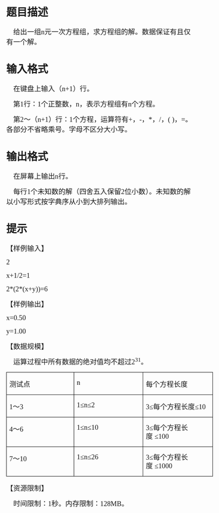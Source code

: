# 

 
 # 题目描述 
<p><span lang="EN-US" style="font-size: 14pt; font-family: 宋体;">&nbsp;&nbsp;&nbsp;&nbsp;</span><span style="font-size: 14pt; font-family: 宋体;">给出一组<span lang="EN-US">n</span>元一次方程组，求方程组的解。数据保证有且仅有一个解。</span></p>

<p class="MsoNormal"><span style="font-size:14.0pt;
mso-bidi-font-size:12.0pt;font-family:宋体;mso-bidi-font-family:宋体"><span lang="EN-US"><o:p></o:p></span></span></p> 

 
 # 输入格式 
<p class="MsoNormal"><span lang="EN-US" style="font-size:
14.0pt;font-family:宋体;mso-bidi-font-family:宋体">&nbsp;&nbsp;&nbsp;&nbsp;</span><span style="font-size:14.0pt;
font-family:宋体;mso-bidi-font-family:宋体">在键盘上输入（<span lang="EN-US">n+1</span>）行。<span lang="EN-US"><o:p></o:p></span></span></p>

<p class="MsoNormal"><span lang="EN-US" style="font-size:
14.0pt;font-family:宋体;mso-bidi-font-family:宋体">&nbsp;&nbsp;&nbsp;&nbsp;</span><span style="font-size:14.0pt;
font-family:宋体;mso-bidi-font-family:宋体">第<span lang="EN-US">1</span>行：<span lang="EN-US">1</span>个正整数，<span lang="EN-US">n</span>，表示方程组有<span lang="EN-US">n</span>个方程。</span></p>

<p class="MsoNormal"><span lang="EN-US" style="font-size:
14.0pt;font-family:宋体;mso-bidi-font-family:宋体">&nbsp;&nbsp;&nbsp;&nbsp;</span><span style="font-size:14.0pt;
font-family:宋体;mso-bidi-font-family:宋体">第<span lang="EN-US">2</span>～（<span lang="EN-US">n+1</span>）行：<span lang="EN-US">1</span>个方程，运算符有<span lang="EN-US">+</span>，<span lang="EN-US">-</span>，<span lang="EN-US">*</span>，<span lang="EN-US">/</span>，<span lang="EN-US">(&nbsp;)</span>，<span lang="EN-US">=</span>。各部分不省略乘号。字母不区分大小写。<span lang="EN-US"><o:p></o:p></span></span></p> 

 
 # 输出格式 
<p class="MsoNormal"><span lang="EN-US" style="font-size:
14.0pt;mso-bidi-font-size:12.0pt;font-family:宋体;mso-bidi-font-family:宋体">&nbsp;&nbsp;&nbsp;&nbsp;</span><span style="font-size:14.0pt;
mso-bidi-font-size:12.0pt;font-family:宋体;mso-bidi-font-family:宋体">在屏幕上输出<span lang="EN-US">n</span>行。</span></p>

<p class="MsoNormal"><span lang="EN-US" style="font-size:
14.0pt;font-family:宋体;mso-bidi-font-family:宋体">&nbsp;&nbsp;&nbsp;&nbsp;</span><span style="font-size:14.0pt;
font-family:宋体;mso-bidi-font-family:宋体">每行<span lang="EN-US">1</span>个未知数的解（四舍五入保留<span lang="EN-US">2</span>位小数）。未知数的解以小写形式按字典序从小到大排列输出。<span lang="EN-US"><o:p></o:p></span></span></p> 

 
 # 提示 
<p class="MsoNormal"><span style="font-size:14.0pt;
mso-bidi-font-size:12.0pt;font-family:宋体;mso-bidi-font-family:宋体">【样例输入】<span lang="EN-US"><o:p></o:p></span></span></p>

<p class="MsoNormal"><span lang="EN-US" style="font-size:
14.0pt;font-family:宋体;mso-bidi-font-family:宋体">2<o:p></o:p></span></p>

<p class="MsoNormal"><span lang="EN-US" style="font-size:
14.0pt;font-family:宋体;mso-bidi-font-family:宋体">x+1/2=1<o:p></o:p></span></p>

<p class="MsoNormal"><span lang="EN-US" style="font-size:
14.0pt;font-family:宋体;mso-bidi-font-family:宋体">2*(2*(x+y))=6<o:p></o:p></span></p>

<p class="MsoNormal"><span style="font-size:14.0pt;
mso-bidi-font-size:12.0pt;font-family:宋体;mso-bidi-font-family:宋体">【样例输出】<span lang="EN-US"><o:p></o:p></span></span></p>

<p class="MsoNormal"><span lang="EN-US" style="font-size:
14.0pt;font-family:宋体;mso-bidi-font-family:宋体">x=0.50<o:p></o:p></span></p>

<p class="MsoNormal"><span lang="EN-US" style="font-size:
14.0pt;font-family:宋体;mso-bidi-font-family:宋体">y=1.00<o:p></o:p></span></p>

<p class="MsoNormal"><span style="font-size:14.0pt;
mso-bidi-font-size:12.0pt;font-family:宋体;mso-bidi-font-family:宋体">【数据规模】<span lang="EN-US"><o:p></o:p></span></span></p>

<p class="MsoNormal"><span lang="EN-US" style="font-size:
14.0pt;font-family:宋体;mso-bidi-font-family:宋体">&nbsp;&nbsp;&nbsp;&nbsp;</span><span style="font-size:14.0pt;
font-family:宋体;mso-bidi-font-family:宋体">运算过程中所有数据的绝对值均不超过<span lang="EN-US">2<sup>31</sup></span>。<span lang="EN-US"><o:p></o:p></span></span></p>

<table border="1" cellpadding="0" cellspacing="0" class="MsoTableGrid" style="width:415.35pt;border-collapse:collapse;border:none;mso-border-alt:
 solid windowtext .5pt;mso-yfti-tbllook:1184;mso-padding-alt:0cm 5.4pt 0cm 5.4pt" width="554">
	<tbody>
		<tr>
			<td style="width:138.45pt;border:solid windowtext 1.0pt;
  mso-border-alt:solid windowtext .5pt;padding:0cm 5.4pt 0cm 5.4pt" valign="top" width="185">
			<p class="MsoNormal"><span style="font-size:14.0pt;
  mso-bidi-font-size:12.0pt;font-family:宋体;mso-bidi-font-family:宋体">测试点<span lang="EN-US"><o:p></o:p></span></span></p>
			</td>
			<td style="width:138.45pt;border:solid windowtext 1.0pt;
  border-left:none;mso-border-left-alt:solid windowtext .5pt;mso-border-alt:
  solid windowtext .5pt;padding:0cm 5.4pt 0cm 5.4pt" valign="top" width="185">
			<p class="MsoNormal"><span lang="EN-US" style="font-size:14.0pt;font-family:宋体;mso-bidi-font-family:宋体">n<o:p></o:p></span></p>
			</td>
			<td style="width:138.45pt;border:solid windowtext 1.0pt;
  border-left:none;mso-border-left-alt:solid windowtext .5pt;mso-border-alt:
  solid windowtext .5pt;padding:0cm 5.4pt 0cm 5.4pt" valign="top" width="185">
			<p class="MsoNormal"><span style="font-size:14.0pt;font-family:宋体;mso-bidi-font-family:
  宋体">每个方程长度<span lang="EN-US"><o:p></o:p></span></span></p>
			</td>
		</tr>
		<tr>
			<td style="width:138.45pt;border:solid windowtext 1.0pt;
  border-top:none;mso-border-top-alt:solid windowtext .5pt;mso-border-alt:solid windowtext .5pt;
  padding:0cm 5.4pt 0cm 5.4pt" valign="top" width="185">
			<p class="MsoNormal"><span lang="EN-US" style="font-size:14.0pt;font-family:宋体;mso-bidi-font-family:宋体">1</span><span style="font-size:14.0pt;font-family:宋体;mso-bidi-font-family:宋体">～<span lang="EN-US">3<o:p></o:p></span></span></p>
			</td>
			<td style="width:138.45pt;border-top:none;border-left:
  none;border-bottom:solid windowtext 1.0pt;border-right:solid windowtext 1.0pt;
  mso-border-top-alt:solid windowtext .5pt;mso-border-left-alt:solid windowtext .5pt;
  mso-border-alt:solid windowtext .5pt;padding:0cm 5.4pt 0cm 5.4pt" valign="top" width="185">
			<p class="MsoNormal"><span lang="EN-US" style="font-size:14.0pt;font-family:宋体;mso-bidi-font-family:宋体">1&le;n&le;2<o:p></o:p></span></p>
			</td>
			<td style="width:138.45pt;border-top:none;border-left:
  none;border-bottom:solid windowtext 1.0pt;border-right:solid windowtext 1.0pt;
  mso-border-top-alt:solid windowtext .5pt;mso-border-left-alt:solid windowtext .5pt;
  mso-border-alt:solid windowtext .5pt;padding:0cm 5.4pt 0cm 5.4pt" valign="top" width="185">
			<p class="MsoNormal"><span lang="EN-US" style="font-size:14.0pt;font-family:宋体;
  mso-bidi-font-family:宋体">3&le;</span><span style="font-size:14.0pt;font-family:
  宋体;mso-bidi-font-family:宋体">每个方程长度<span lang="EN-US">&le;10<o:p></o:p></span></span></p>
			</td>
		</tr>
		<tr>
			<td style="width:138.45pt;border:solid windowtext 1.0pt;
  border-top:none;mso-border-top-alt:solid windowtext .5pt;mso-border-alt:solid windowtext .5pt;
  padding:0cm 5.4pt 0cm 5.4pt" valign="top" width="185">
			<p class="MsoNormal"><span lang="EN-US" style="font-size:14.0pt;font-family:宋体;mso-bidi-font-family:宋体">4</span><span style="font-size:14.0pt;font-family:宋体;mso-bidi-font-family:宋体">～<span lang="EN-US">6<o:p></o:p></span></span></p>
			</td>
			<td style="width:138.45pt;border-top:none;border-left:
  none;border-bottom:solid windowtext 1.0pt;border-right:solid windowtext 1.0pt;
  mso-border-top-alt:solid windowtext .5pt;mso-border-left-alt:solid windowtext .5pt;
  mso-border-alt:solid windowtext .5pt;padding:0cm 5.4pt 0cm 5.4pt" valign="top" width="185">
			<p class="MsoNormal"><span lang="EN-US" style="font-size:14.0pt;font-family:宋体;mso-bidi-font-family:宋体">1&le;n&le;10<o:p></o:p></span></p>
			</td>
			<td style="width:138.45pt;border-top:none;border-left:
  none;border-bottom:solid windowtext 1.0pt;border-right:solid windowtext 1.0pt;
  mso-border-top-alt:solid windowtext .5pt;mso-border-left-alt:solid windowtext .5pt;
  mso-border-alt:solid windowtext .5pt;padding:0cm 5.4pt 0cm 5.4pt" valign="top" width="185">
			<p class="MsoNormal" style="line-height:17.25pt;mso-line-height-rule:exactly"><span lang="EN-US" style="font-size:14.0pt;font-family:宋体;mso-bidi-font-family:宋体">3&le;</span><span style="font-size:14.0pt;font-family:宋体;mso-bidi-font-family:宋体">每个方程长度<span lang="EN-US">&nbsp;&le;100<o:p></o:p></span></span></p>
			</td>
		</tr>
		<tr>
			<td style="width:138.45pt;border:solid windowtext 1.0pt;
  border-top:none;mso-border-top-alt:solid windowtext .5pt;mso-border-alt:solid windowtext .5pt;
  padding:0cm 5.4pt 0cm 5.4pt" valign="top" width="185">
			<p class="MsoNormal"><span lang="EN-US" style="font-size:14.0pt;font-family:宋体;mso-bidi-font-family:宋体">7</span><span style="font-size:14.0pt;font-family:宋体;mso-bidi-font-family:宋体">～<span lang="EN-US">10<o:p></o:p></span></span></p>
			</td>
			<td style="width:138.45pt;border-top:none;border-left:
  none;border-bottom:solid windowtext 1.0pt;border-right:solid windowtext 1.0pt;
  mso-border-top-alt:solid windowtext .5pt;mso-border-left-alt:solid windowtext .5pt;
  mso-border-alt:solid windowtext .5pt;padding:0cm 5.4pt 0cm 5.4pt" valign="top" width="185">
			<p class="MsoNormal"><span lang="EN-US" style="font-size:14.0pt;font-family:宋体;mso-bidi-font-family:宋体">1&le;n&le;26<o:p></o:p></span></p>
			</td>
			<td style="width:138.45pt;border-top:none;border-left:
  none;border-bottom:solid windowtext 1.0pt;border-right:solid windowtext 1.0pt;
  mso-border-top-alt:solid windowtext .5pt;mso-border-left-alt:solid windowtext .5pt;
  mso-border-alt:solid windowtext .5pt;padding:0cm 5.4pt 0cm 5.4pt" valign="top" width="185">
			<p class="MsoNormal" style="line-height:17.25pt;mso-line-height-rule:exactly"><span lang="EN-US" style="font-size:14.0pt;font-family:宋体;mso-bidi-font-family:宋体">3&le;</span><span style="font-size:14.0pt;font-family:宋体;mso-bidi-font-family:宋体">每个方程长度<span lang="EN-US">&nbsp;&le;1000<o:p></o:p></span></span></p>
			</td>
		</tr>
	</tbody>
</table>

<p class="MsoNormal"><span style="font-size:14.0pt;
mso-bidi-font-size:12.0pt;font-family:宋体;mso-bidi-font-family:宋体">【资源限制】</span></p>

<p class="MsoNormal"><span lang="EN-US" style="font-size:
14.0pt;font-family:宋体;mso-bidi-font-family:宋体">&nbsp;&nbsp;&nbsp;&nbsp;</span><span style="font-size:14.0pt;
font-family:宋体;mso-bidi-font-family:宋体">时间限制：<span lang="EN-US">1</span>秒。内存限制：128<span lang="EN-US">MB</span>。<span lang="EN-US"><o:p></o:p></span></span></p> 
